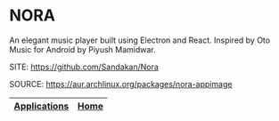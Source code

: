 # NORA

 An elegant music player built using Electron and React. 
 Inspired by Oto Music for Android by Piyush Mamidwar.

 SITE: https://github.com/Sandakan/Nora

 SOURCE: https://aur.archlinux.org/packages/nora-appimage

 | [Applications](https://portable-linux-apps.github.io/apps.html) | [Home](https://portable-linux-apps.github.io)
 | --- | --- |
